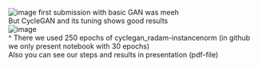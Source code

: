 ![image](https://user-images.githubusercontent.com/10894740/176622706-80e0c2dc-3acd-448e-b422-9581fe282616.png)
first submission with basic GAN was meeh   
But CycleGAN and its tuning shows good results   
![image](https://user-images.githubusercontent.com/10894740/176622998-7cbfaf13-9d2d-4065-a404-5abe14033cb7.png)   
^ There we used 250 epochs of cyclegan_radam-instancenorm (in github we only present notebook with 30 epochs)   
Also you can see our steps and results in presentation (pdf-file)
